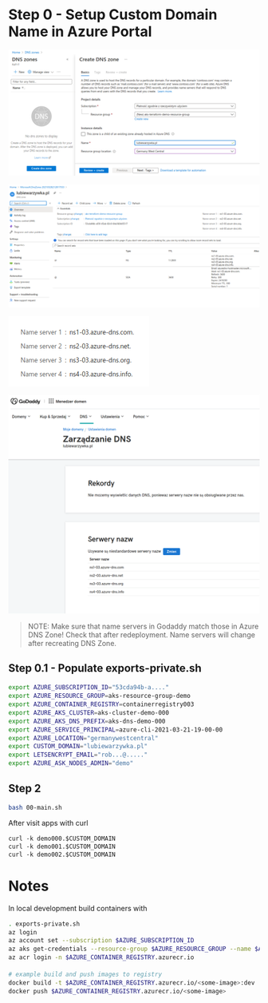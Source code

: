 # Step 0 - Setup Custom Domain Name in Azure Portal

![](2021-03-28-23-28-00.png)

![](2021-03-28-23-33-26.png)

![](2021-03-28-23-33-35.png)

![](2021-03-28-23-35-14.png)

> NOTE: Make sure that name servers in Godaddy match those in Azure DNS Zone! Check that after redeployment. Name servers will change after recreating DNS Zone.


## Step 0.1 - Populate exports-private.sh

```sh
export AZURE_SUBSCRIPTION_ID="53cda94b-a...."
export AZURE_RESOURCE_GROUP=aks-resource-group-demo
export AZURE_CONTAINER_REGISTRY=containerregistry003
export AZURE_AKS_CLUSTER=aks-cluster-demo-000
export AZURE_AKS_DNS_PREFIX=aks-dns-demo-000
export AZURE_SERVICE_PRINCIPAL=azure-cli-2021-03-21-19-00-00
export AZURE_LOCATION="germanywestcentral"
export CUSTOM_DOMAIN="lubiewarzywka.pl"
export LETSENCRYPT_EMAIL="rob...@....."
export AZURE_ASK_NODES_ADMIN="demo"
```

## Step 2

```sh
bash 00-main.sh
```

After visit apps with curl

```
curl -k demo000.$CUSTOM_DOMAIN
curl -k demo001.$CUSTOM_DOMAIN
curl -k demo002.$CUSTOM_DOMAIN
```

# Notes

In local development build containers with

```sh
. exports-private.sh
az login
az account set --subscription $AZURE_SUBSCRIPTION_ID
az aks get-credentials --resource-group $AZURE_RESOURCE_GROUP --name $AZURE_AKS_CLUSTER
az acr login -n $AZURE_CONTAINER_REGISTRY.azurecr.io

# example build and push images to registry
docker build -t $AZURE_CONTAINER_REGISTRY.azurecr.io/<some-image>:dev .
docker push $AZURE_CONTAINER_REGISTRY.azurecr.io/<some-image>
```